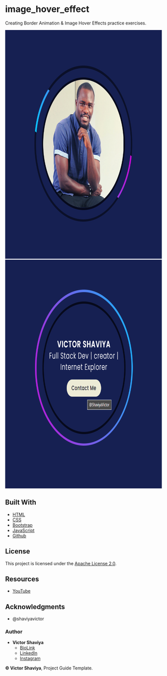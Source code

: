 # image_hover_effect
Creating Border Animation &amp; Image Hover Effects practice exercises.
          
<img src="https://github.com/ShaviyaVictor/image_hover_effect/blob/main/assets/images/img_hover.png" width="800" height="733" alt="img_hover">                       
<img src="https://github.com/ShaviyaVictor/image_hover_effect/blob/main/assets/images/info_hover.png" width="800" height="733" alt="img_hover">             

## Built With

* [HTML](https://developer.mozilla.org/en-US/docs/Web/HTML)        
* [CSS](https://developer.mozilla.org/en-US/docs/Web/css)             
* [Bootstrap](https://getbootstrap.com/docs/5.2/getting-started/introduction/)         
* [JavaScript](https://developer.mozilla.org/en-US/docs/Web/JavaScript)              
* [Github](https://github.com/ShaviyaVictor/shaviya)

## License

This project is licensed under the [Apache License 2.0](https://github.com/ShaviyaVictor/image_hover_effect/blob/main/LICENSE).           

## Resources
- [YouTube](https://www.youtube.com/watch?v=1C8lGN-1Sq0)          

## Acknowledgments

* @shaviyavictor

### Author

* **Victor Shaviya**        
  - [BioLink](https://bio.link/shaviya)       
  - [LinkedIn](https://www.linkedin.com/in/ShaviyaVictor/)          
  - [Instagram](https://www.instagram.com/shaviyavictor/)        
  
  
**© Victor Shaviya**, Project Guide Template.